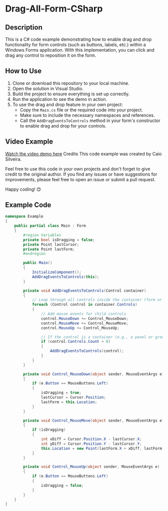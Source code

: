 # Drag-All-Form-CSharp

## Description

This is a C# code example demonstrating how to enable drag and drop functionality for form controls (such as buttons, labels, etc.) within a Windows Forms application. With this implementation, you can click and drag any control to reposition it on the form.

## How to Use

1. Clone or download this repository to your local machine.
2. Open the solution in Visual Studio.
3. Build the project to ensure everything is set up correctly.
4. Run the application to see the demo in action.
5. To use the drag and drop feature in your own project:
   - Copy the `Main.cs` file or the required code into your project.
   - Make sure to include the necessary namespaces and references.
   - Call the `AddDragEventsToControls` method in your form's constructor to enable drag and drop for your controls.
## Video Example
[Watch the video demo here](https://streamable.com/pki9fj)
Credits
This code example was created by Caio Silveira.

Feel free to use this code in your own projects and don't forget to give credit to the original author. If you find any issues or have suggestions for improvements, please feel free to open an issue or submit a pull request.

Happy coding! 😊

## Example Code

```csharp
namespace Example
{
    public partial class Main : Form
    {
        #region Variables
        private bool isDragging = false;
        private Point lastCursor;
        private Point lastForm;
        #endregion

        public Main()
        {
            InitializeComponent();
            AddDragEventsToControls(this);
        }

        private void AddDragEventsToControls(Control container)
        {
            // Loop through all controls inside the container (form or panel)
            foreach (Control control in container.Controls)
            {
                // Add mouse events for child controls
                control.MouseDown += Control_MouseDown;
                control.MouseMove += Control_MouseMove;
                control.MouseUp += Control_MouseUp;

                // If the control is a container (e.g., a panel or group), call recursively to add events to its child controls
                if (control.Controls.Count > 0)
                {
                    AddDragEventsToControls(control);
                }
            }
        }

        private void Control_MouseDown(object sender, MouseEventArgs e)
        {
            if (e.Button == MouseButtons.Left)
            {
                isDragging = true;
                lastCursor = Cursor.Position;
                lastForm = this.Location;
            }
        }

        private void Control_MouseMove(object sender, MouseEventArgs e)
        {
            if (isDragging)
            {
                int xDiff = Cursor.Position.X - lastCursor.X;
                int yDiff = Cursor.Position.Y - lastCursor.Y;
                this.Location = new Point(lastForm.X + xDiff, lastForm.Y + yDiff);
            }
        }

        private void Control_MouseUp(object sender, MouseEventArgs e)
        {
            if (e.Button == MouseButtons.Left)
            {
                isDragging = false;
            }
        }
    }
}
